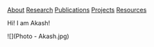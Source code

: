 [About](README.md) [Research](README.md) [Publications](README.md) [Projects](README.md) [Resources](README.md)



Hi! I am Akash!

![](Photo - Akash.jpg)



